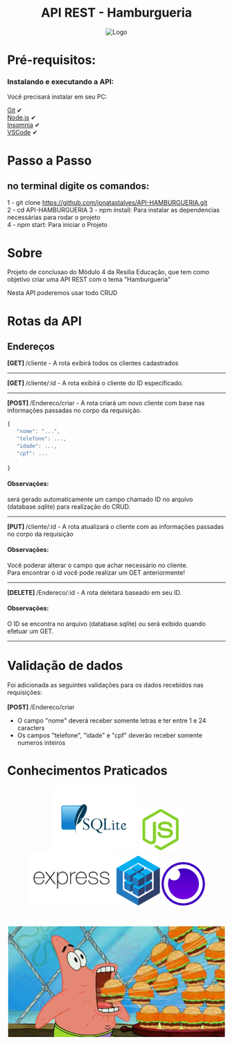 <p align="center">
  <h1 align="center">API REST - Hamburgueria</h1>
</p>  

<p align="center">
  <img src="./readme/topo.gif" alt="Logo" width="500">  
</p>  

# Pré-requisitos:

### Instalando e executando a API:

Você precisará instalar em seu PC: <br>

[Git](https://git-scm.com) ✔ <br>
[Node.js](https://nodejs.org/en/) ✔ <br>
[Insomnia](https://insomnia.rest/download) ✔ <br>
[VSCode](https://code.visualstudio.com/) ✔ <br>

# Passo a Passo
## no terminal digite os comandos:

1 - git clone https://github.com/jonatastalves/API-HAMBURGUERIA.git<br>
2 - cd API-HAMBURGUERIA
3 - npm install: Para instalar as dependencias necessárias para rodar o projeto<br>
4 - npm start: Para iniciar o Projeto<br>

# Sobre

Projeto de conclusao do Módulo 4 da Resilia Educação, que tem como objetivo criar uma API REST com o tema "Hamburgueria"

Nesta API poderemos usar todo CRUD

# Rotas da API

## Endereços

<b>[GET] </b> /cliente - A rota exibirá todos os clientes cadastrados<br>

________________________________________________________________________________________________________________

<b>[GET] </b> /cliente/:id - A rota exibirá o cliente do ID especificado.<br>

________________________________________________________________________________________________________________

<b>[POST] </b> /Endereco/criar - A rota criará um novo cliente com base nas informações passadas no corpo da requisição.<br>

```javascript
{
   "nome": "...",
   "telefone": ...,
   "idade": ...,
   "cpf": ...
   
}
```

<h4>Observações:</h4>
será gerado automaticamente um campo chamado ID no arquivo (database.sqlite) para realização do CRUD.

________________________________________________________________________________________________________________

<b>[PUT] </b> /cliente/:id - A rota atualizará o cliente com as informações passadas no corpo da requisição<br>

<h4>Observações:</h4>
Você poderar alterar o campo que achar necessário no cliente.<br>
Para encontrar o id você pode realizar um GET anteriormente!

________________________________________________________________________________________________________________

<b>[DELETE] </b> /Endereco/:id - A rota deletará baseado em seu ID.<br>

<h4>Observações:</h4>
O ID se encontra no arquivo (database.sqlite) ou será exibido quando efetuar um GET.

________________________________________________________________________________________________________________

# Validação de dados

Foi adicionada as seguintes validações para os dados recebidos nas requisições: <br><br>
<b>[POST] </b> /Endereco/criar <br>

- O campo "nome" deverá receber somente letras e ter entre 1 e 24 caracters<br>
- Os campos "telefone", "idade" e "cpf" deverão receber somente numeros inteiros<br>


# Conhecimentos Praticados

<p align="center" >
<img src="./readme/imgbin_sqlite-database-android-mysql-png.png" alt="Logo" width="200">
<img src="./readme/node-js.png" alt="Logo" width="100">
<img src="./readme/pngwing.com.png" alt="Logo" width="200">
<img src="./readme/58482ee4cef1014c0b5e4a75.png" alt="Logo" width="100">
<img src="./readme/insomnia-logo-A35E09EB19-seeklogo.com.png" alt="Logo" width="100">
</p>

<br>

<p align="center"><img src="./readme/giphy.gif" alt="hamburger-dance-Gif" width=""></p>
